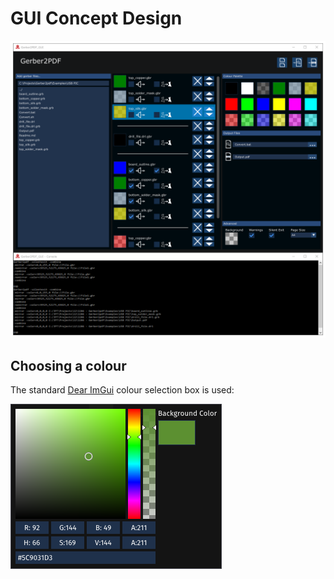 # GUI Concept Design

![Second Draft](gui_draft_3.png)

## Choosing a colour

The standard [Dear ImGui](https://github.com/ocornut/imgui) colour selection box is used:

![Choosing a colour](ColourSelection.png)

